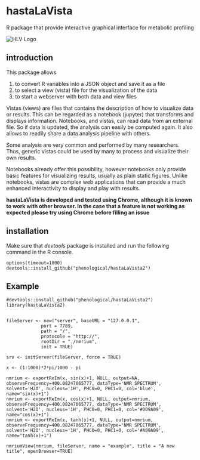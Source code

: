 # hastaLaVista
R package that provide interactive graphical interface for metabolic profiling

![HLV Logo](/inst/visu/bin/logo/hlvLogo.png)

## introduction

This package allows 
1. to convert R variables into a JSON object and save it as a file 
1. to select a view (vista) file for the visualization of the data
1. to start a webserver with both data and view files

Vistas (views) are files that contains the description of how to visualize data or results. This can be regarded as a notebook (jupyter) that transforms and displays information. Notebooks, and vistas, can read data from an external file. So if data is updated, the analysis can easily be computed again. It also allows to readily share a data analysis pipeline with others. 

Some analysis are very common and performed by many researchers. Thus, generic vistas could be used by many to process and visualize their own results.

Notebooks already offer this possibility, however notebooks only provide basic features for visualizing results, usually as plain static figures. Unlike notebooks, vistas are complex web applications that can provide a much enhanced interactivity to display and play with results.

**hastaLaVista is developed and tested using Chrome, although it is known to work with other browser. In the case that a feature is not working as expected please try using Chrome before filling an issue**

## installation

Make sure that *devtools* package is installed and run the following command in the R console. 

    options(timeout=1000)
    devtools::install_github("phenological/hastaLaVista2")

## Example

```{R}
#devtools::install_github("phenological/hastaLaVista2")
library(hastaLaVista2)


fileServer <- new("server", baseURL = "127.0.0.1",
             port = 7789,
             path = "/",
             protocole = "http://",
             rootDir = "./nmrium",
             init = TRUE)

srv <- initServer(fileServer, force = TRUE)

x <- (1:1000)*2*pi/1000 - pi

nmrium <- exportReIm(x, sin(x)+1, NULL, output=NA, observeFrequency=400.08247065777, dataType='NMR SPECTRUM', solvent='H2O', nucleus='1H', PHC0=0, PHC1=0, col='blue', name="sin(x)+1")
nmrium <- exportReIm(x, cos(x)+1, NULL, output=nmrium, observeFrequency=400.08247065777, dataType='NMR SPECTRUM', solvent='H2O', nucleus='1H', PHC0=0, PHC1=0, col='#009A09', name="cos(x)+1")
nmrium <- exportReIm(x, tanh(x)+1, NULL, output=nmrium, observeFrequency=400.08247065777, dataType='NMR SPECTRUM', solvent='H2O', nucleus='1H', PHC0=0, PHC1=0, col='#A09A09', name="tanh(x)+1")

nmriumView(nmrium, fileServer, name = "example", title = "A new title", openBrowser=TRUE)
```
